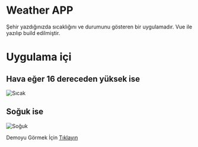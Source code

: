 # Weather APP
Şehir yazdığınızda sıcaklığını ve durumunu gösteren bir uygulamadır.
Vue ile yazılıp build edilmiştir.

# Uygulama içi

## Hava eğer 16 dereceden yüksek ise
![Sıcak](https://github.com/HasanHuseyinDemir/Weather-App/blob/main/info/sicak.JPG)

## Soğuk ise
![Soğuk](https://github.com/HasanHuseyinDemir/Weather-App/blob/main/info/soguk.JPG)

Demoyu Görmek İçin [Tıklayın](https://hasanhuseyindemir.github.io/Weather-App/)
